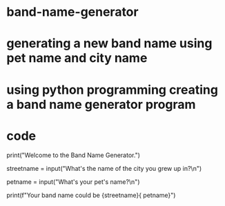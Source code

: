 # band-name-generator
# generating a new band name using pet name and city name
# using python programming creating a band name generator program
# code 
print("Welcome to the Band Name Generator.")

streetname = input("What's the name of the city you grew up in?\n")

petname = input("What's your pet's name?\n")

print(f"Your band name could be {streetname}{ petname}")
